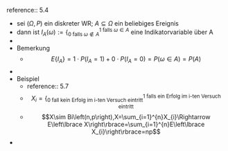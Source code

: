 reference:: 5.4

- sei $\left(\Omega,P\right)$ ein diskreter WR; $A\subseteq\Omega$ ein beliebiges Ereignis
- dann ist $I_{A}\left(\omega\right):=\left\lbrace_{0\text{ falls }\omega\notin A}^{1\text{ falls }\omega\in A}\right.$ eine Indikatorvariable über A
-
- Bemerkung
	- $$E\left\lbrace I_{A}\right\rbrace=1\cdot P\left(I_{A}=1\right)+0\cdot P\left(I_{A}=0\right)=P\left(\omega\in A\right)=P\left(A\right)$$
-
- Beispiel
	- reference:: 5.7
	- $$X_{i}=\left\lbrace_{0\text{ fall kein Erfolg im i-ten Versuch eintritt}}^{1\text{ falls ein Erfolg im i-ten Versuch eintritt}}\right.$$
	- $$X\sim Bi\left(n,p\right),X=\sum_{i=1}^{n}X_{i}\Rightarrow E\left\lbrace X\right\rbrace=\sum_{i=1}^{n}E\left\lbrace X_{i}\right\rbrace=np$$
-